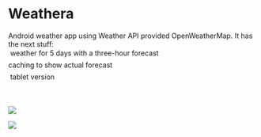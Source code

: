 # <b>Weathera</b> <br>
Android weather app using Weather API provided OpenWeatherMap. It has the next stuff: <br>
&#149; weather for 5 days with a three-hour forecast <br>
&#149; caching to show actual forecast <br>
&#149; tablet version <br>

<br>

<a href='http://postimage.org/' target='_blank'><img src='http://s8.postimg.org/cdlt1aa1x/o_YWRlw_Rv_TVI.jpg'/></a>

<a href='http://postimage.org/' target='_blank'><img src='http://s18.postimg.org/nkfa21avd/2015_08_11_12_54_38.png'/></a>
